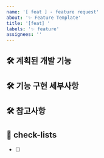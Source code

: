```yaml
---
name: '[ feat ] - feature request'
about: '✨ Feature Template'
title: '[feat] '
labels: '✨ feature'
assignees: ''
---
```


## 🛠️ 계획된 개발 기능

[//]: # '어떠한 기능 / 화면을 만드는지 적습니다.'

## 🛠 기능 구현 세부사항

[//]: # '해당 기능들이 요구하는 사항 등을 적습니다.'

## 🛠 참고사항

[//]: # '해당 기능들에 있어 특이사항을 적습니다.'

## 📝 check-lists

- [ ]
